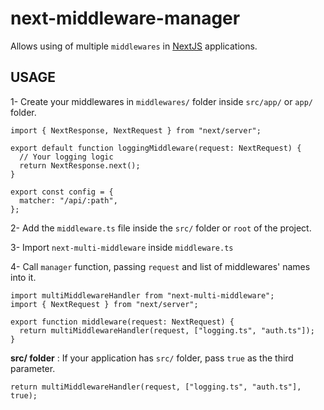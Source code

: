 # next-middleware-manager

Allows using of multiple `middlewares` in [NextJS](https://nextjs.org/) applications.

## USAGE

1- Create your middlewares in `middlewares/` folder inside `src/app/` or `app/` folder.

```TS
import { NextResponse, NextRequest } from "next/server";

export default function loggingMiddleware(request: NextRequest) {
  // Your logging logic
  return NextResponse.next();
}

export const config = {
  matcher: "/api/:path",
};

```

2- Add the `middleware.ts` file inside the `src/` folder or `root` of the project.

3- Import `next-multi-middleware` inside `middleware.ts`

4- Call `manager` function, passing `request` and list of middlewares' names into it.

```TS
import multiMiddlewareHandler from "next-multi-middleware";
import { NextRequest } from "next/server";

export function middleware(request: NextRequest) {
  return multiMiddlewareHandler(request, ["logging.ts", "auth.ts"]);
}
```

**src/ folder** : If your application has `src/` folder, pass `true` as the third parameter.

```TS
return multiMiddlewareHandler(request, ["logging.ts", "auth.ts"], true);
```
